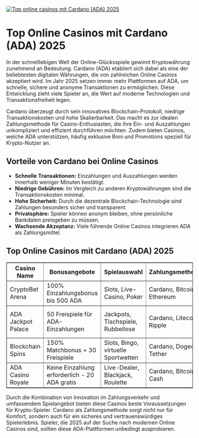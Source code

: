 [![Top online casinos mit Cardano (ADA) 2025](https://123-caf.pages.dev/gitsignup.png)](https://vrmoo.ru/Bt82HjjY)

<h1>Top Online Casinos mit Cardano (ADA) 2025</h1> <p>In der schnelllebigen Welt der Online-Glücksspiele gewinnt Kryptowährung zunehmend an Bedeutung. Cardano (ADA) etabliert sich dabei als eine der beliebtesten digitalen Währungen, die von zahlreichen Online Casinos akzeptiert wird. Im Jahr 2025 setzen immer mehr Plattformen auf ADA, um schnelle, sichere und anonyme Transaktionen zu ermöglichen. Diese Entwicklung zieht viele Spieler an, die Wert auf moderne Technologien und Transaktionsfreiheit legen.</p>  <p>Cardano überzeugt durch sein innovatives Blockchain-Protokoll, niedrige Transaktionskosten und hohe Skalierbarkeit. Das macht es zur idealen Zahlungsmethode für Casino-Enthusiasten, die ihre Ein- und Auszahlungen unkompliziert und effizient durchführen möchten. Zudem bieten Casinos, welche ADA unterstützen, häufig exklusive Boni und Promotions speziell für Krypto-Nutzer an.</p>  <h2>Vorteile von Cardano bei Online Casinos</h2> <ul>   <li><strong>Schnelle Transaktionen:</strong> Einzahlungen und Auszahlungen werden innerhalb weniger Minuten bestätigt.</li>   <li><strong>Niedrige Gebühren:</strong> Im Vergleich zu anderen Kryptowährungen sind die Transaktionskosten minimal.</li>   <li><strong>Hohe Sicherheit:</strong> Durch die dezentrale Blockchain-Technologie sind Zahlungen besonders sicher und transparent.</li>   <li><strong>Privatsphäre:</strong> Spieler können anonym bleiben, ohne persönliche Bankdaten preisgeben zu müssen.</li>   <li><strong>Wachsende Akzeptanz:</strong> Viele führende Online Casinos integrieren ADA als Zahlungsmittel.</li> </ul>  <h2>Top Online Casinos mit Cardano (ADA) 2025</h2> <table border="1" cellpadding="8" cellspacing="0" style="border-collapse: collapse; width: 100%;">   <thead>     <tr>       <th>Casino Name</th>       <th>Bonusangebote</th>       <th>Spielauswahl</th>       <th>Zahlungsmethoden</th>       <th>Besondere Features</th>     </tr>   </thead>   <tbody>     <tr>       <td>CryptoBet Arena</td>       <td>100% Einzahlungsbonus bis 500 ADA</td>       <td>Slots, Live-Casino, Poker</td>       <td>Cardano, Bitcoin, Ethereum</td>       <td>Schnelle Auszahlungen, 24/7 Support</td>     </tr>     <tr>       <td>ADA Jackpot Palace</td>       <td>50 Freispiele für ADA-Einzahlungen</td>       <td>Jackpots, Tischspiele, Rubbellose</td>       <td>Cardano, Litecoin, Ripple</td>       <td>Progressive Jackpots, VIP-Programm</td>     </tr>     <tr>       <td>Blockchain Spins</td>       <td>150% Matchbonus + 30 Freispiele</td>       <td>Slots, Bingo, virtuelle Sportwetten</td>       <td>Cardano, Dogecoin, Tether</td>       <td>Mobile App, schnelle Verifizierung</td>     </tr>     <tr>       <td>ADA Casino Royale</td>       <td>Keine Einzahlung erforderlich - 20 ADA gratis</td>       <td>Live-Dealer, Blackjack, Roulette</td>       <td>Cardano, Bitcoin Cash</td>       <td>Exklusive Krypto-Turniere</td>     </tr>   </tbody> </table>  <p>Durch die Kombination von Innovation im Zahlungsverkehr und umfassendem Spielangebot bieten diese Casinos beste Voraussetzungen für Krypto-Spieler. Cardano als Zahlungsmethode sorgt nicht nur für Komfort, sondern auch für ein sicheres und vertrauenswürdiges Spielerlebnis. Spieler, die 2025 auf der Suche nach modernen Online Casinos sind, sollten diese ADA-Plattformen unbedingt ausprobieren.</p>
